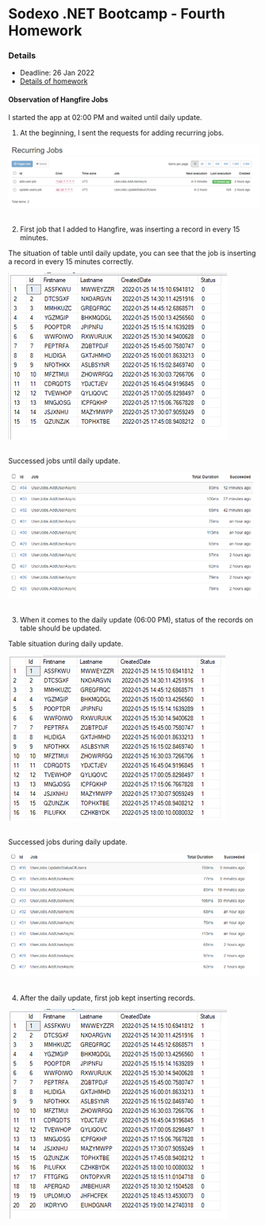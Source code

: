 # Sodexo .NET Bootcamp - Fourth Homework

### Details

- Deadline: 26 Jan 2022
- [Details of homework](https://github.com/Semra4141/UcuncuHaftaOdevi/files/7918753/Odev.4.0.pdf)


#### Observation of Hangfire Jobs

I started the app at 02:00 PM and waited until daily update.
<br>

1. At the beginning, I sent the requests for adding recurring jobs.

![](images/recurring-jobs.PNG)
<br><br>


2. First job that I added to Hangfire, was inserting a record in every 15 minutes. 

The situation of table until daily update, you can see that the job is inserting a record in every 15 minutes correctly.

![](images/table-before-update.PNG)
<br><br>

Successed jobs until daily update.

![](images/jobs-before-update.PNG)
<br><br>


3. When it comes to the daily update (06:00 PM), status of the records on table should be updated.

Table situation during daily update.

![](images/table-on-update.PNG)
<br><br>

Successed jobs during daily update.

![](images/jobs-on-update.PNG)
<br><br>

4. After the daily update, first job kept inserting records.

![](images/table-after-update.PNG)
<br><br>

